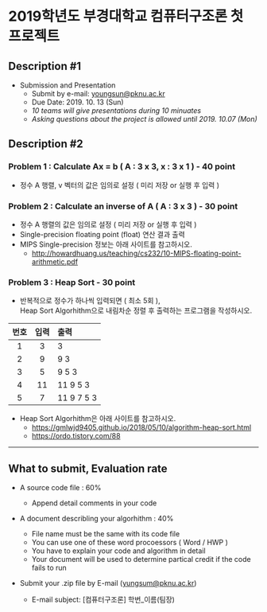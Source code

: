 # 2019학년도 부경대학교 컴퓨터구조론 첫 프로젝트

## Description #1

+ Submission and Presentation
    + Submit by e-mail: youngsun@pknu.ac.kr
    + Due Date: 2019. 10. 13 (Sun)
    + *10 teams will give presentations during 10 minuates* 
    + *Asking questions about the project is allowed until 2019. 10.07 (Mon)*

## Description #2

### Problem 1 : Calculate Ax = b ( A : 3 x 3, x : 3 x 1 ) - 40 point
+ 정수 A 행렬, v 벡터의 값은 임의로 설정 ( 미리 저장 or 실행 후 입력 )
### Problem 2 : Calculate an inverse of A ( A : 3 x 3 ) - 30 point
+ 정수 A 행렬의 값은 임의로 설정 ( 미리 저장 or 실행 후 입력 )
+ Single-precision floating point (float) 연산 결과 출력
+ MIPS Single-precision 정보는 아래 사이트를 참고하시오.
    + <http://howardhuang.us/teaching/cs232/10-MIPS-floating-point-arithmetic.pdf>
### Problem 3 : Heap Sort - 30 point
+ 반복적으로 정수가 하나씩 입력되면 ( 최소 5회 ),<br/>
 Heap Sort Algorhithm으로 내림차순 정렬 후 출력하는 프로그램을 작성하시오.

| 번호 | 입력 | 출력 |
|:---:|:---:|:---|
| 1   | 3 | 3 |
| 2 | 9 | 9 3 |
| 3 | 5 | 9 5 3 |
| 4 | 11 | 11 9 5 3 |
| 5 | 7 | 11 9 7 5 3 |

+ Heap Sort Algorhithm은 아래 사이트를 참고하시오.
    + <https://gmlwjd9405.github.io/2018/05/10/algorithm-heap-sort.html>
    + <https://ordo.tistory.com/88>

---

## What to submit, Evaluation rate

+ A source code file : 60%
    + Append detail comments in your code

+ A document describling your algorhithm : 40%
    + File name must be the same with its code file
    + You can use one of these word procoessors ( Word / HWP )
    + You have to explain your code and algorithm in detail
    + Your document will be used to determine partical credit if the code fails to run

+ Submit your .zip file by E-mail (yungsum@pknu.ac.kr)
    + E-mail subject: [컴퓨터구조론] 학번_이름(팀장)
